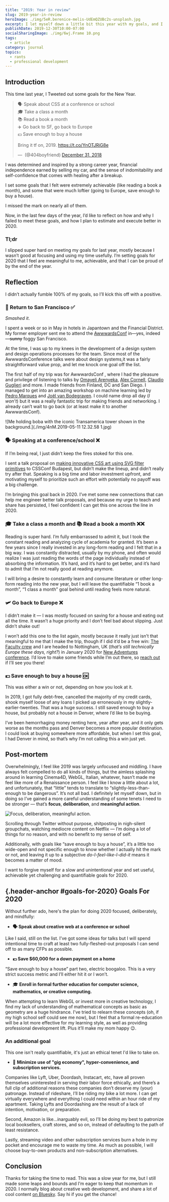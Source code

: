 ```yaml
---
title: "2019: Year in review"
slug: 2019-year-in-review
heroImage: ./img/5eR.berenice-melis-UdEmQZUBc2s-unsplash.jpg
excerpt: I let myself down a little bit this year with my goals, and I'd like to examine how and why that happened. I'm staying hopeful, estimating better, and executing better in 2020.
publishDate: 2019-12-30T10:00-07:00
socialSharingImage: ./img/6wj.Frame 10.png
tags:
  - article
category: journal
topics:
  - rants
  - professional development
---
```


## Introduction

This time last year, I Tweeted out some goals for the New Year.

<blockquote class="twitter-tweet"><p lang="en" dir="ltr">🗣️ Speak about CSS at a conference or school<br>🎓 Take a class a month<br>📚 Read a book a month<br>✈️ Go back to SF, go back to Europe<br>💵 Save enough to buy a house<br><br>Bring it tf on, 2019. <a href="https://t.co/YnOTJRiG8e">https://t.co/YnOTJRiG8e</a></p>&mdash; ؜ (@404boyfriend) <a href="https://twitter.com/404boyfriend/status/1079830658946555907?ref_src=twsrc%5Etfw">December 31, 2018</a></blockquote> <script webc:keep async src="https://platform.twitter.com/widgets.js" charset="utf-8"></script>

I was determined and inspired by a strong career year, financial independence earned by selling my car, and the sense of indomitability and self-confidence that comes with healing after a breakup.

I set some goals that I felt were extremely achievable (like reading a book a month), and some that were much loftier (going to Europe, save enough to buy a house).

I missed the mark on nearly all of them.

Now, in the last few days of the year, I’d like to reflect on how and why I failed to meet these goals, and how I plan to estimate and execute better in 2020.

### Tl;dr

I slipped super hard on meeting my goals for last year, mostly because I wasn’t good at focusing and using my time usefully. I’m setting goals for 2020 that I feel are meaningful to me, achievable, and that I can be proud of by the end of the year.

## Reflection

I didn’t actually fumble 100% of my goals, so I’ll kick this off with a positive.

### 🌉 Return to San Francisco ✅

_Smashed it_.

I spent a week or so in May in hotels in Japantown and the Financial District. My former employer sent me to attend the [AwwwardsConf](https://www.awwwards.com/conference-san-francisco-2019/) in—yes, indeed—~~sunny~~ foggy San Francisco.

At the time, I was up to my knees in the development of a design system and design operations processes for the team. Since most of the AwwwardsConference talks were about design systems,it was a fairly straightforward value prop, and let me knock one goal off the list.

The first half of my trip was for AwwwardsConf , where I had the pleasure and privilege of listening to talks by [Omayeli Arenyeka](https://www.omayeli.com/), [Alex Cornell](https://www.alexcornell.com/), [Claudio Guglieri](https://guglieri.com/) and more. I made friends from Finland, DC and San Diego. I managed to get into an amazing workshop on machine learning led by [Pedro Marques](https://www.pedromarques.io/) and [Joël van Bodegraven](https://twitter.com/jvb_nl?lang=en). I could name drop all day (_I won’t_) but it was a really fantastic trip for making friends and networking. I already can’t wait to go back (or at least make it to another AwwwardsConf).

![Me holding boba with the iconic Transamerica tower shown in the background.](./img/4nM.2019-05-11 12.32.58 1.jpg)

### 🗣️ Speaking at a conference/school ❌

If I’m being real, I just didn’t keep the fires stoked for this one.

I sent a talk proposal on [making innovative CSS art using SVG filter primitives](https://codepen.io/xdesro/pen/MzKZrE) to CSSConf Budapest, but didn’t make the lineup, and didn’t really try after that. Speaking is a big time and labor investment upfront, and motivating myself to prioritize such an effort with potentially no payoff was a big challenge.

I’m bringing this goal back in 2020. I’ve met some new connections that can help me engineer better talk proposals, and because my urge to teach and share has persisted, I feel confident I can get this one across the line in 2020.

### 🎓 Take a class a month and 📚 Read a book a month ❌❌

Reading is super hard. I’m fully embarrassed to admit it, but I took the constant reading and analyzing cycle of academia for granted. It’s been a few years since I really invested in any long-form reading and I felt that in a big way. I was constantly distracted, usually by my phone, and often would realize I was just reading the words of the page individually instead of absorbing the information. It’s hard, and it’s hard to get better, and it’s hard to admit that I’m not really good at reading anymore.

I will bring a desire to constantly learn and consume literature or other long-form reading into the new year, but I will leave the quantifiable “1 book a month”, “1 class a month” goal behind until reading feels more natural.

### 🛩 Go back to Europe ❌

I didn’t make it — I was mostly focused on saving for a house and eating out all the time. It wasn’t a huge priority and I don’t feel bad about slipping. Just didn’t shake out!

I won’t add this one to the list again, mostly because it really just isn’t that meaningful to me that I make the trip, though if I did it’d be a free win: [The Faculty crew](https://faculty.com/) and I are headed to Nottingham, UK (_that’s still technically Europe these days, right?_) in January 2020 for [New Adventures conference](https://newadventuresconf.com/2020/). I’d love to make some friends while I’m out there, so [reach out](https://twitter.com/messages/2509306208-2509306208?recipient_id=2509306208) if I’ll see you there!

### 💵 Save enough to buy a house 🆗

This was either a win or not, depending on how you look at it.

In 2019, I got fully debt-free, cancelled the majority of my credit cards, shook myself loose of any loans I picked up erroneously in my slightly-earlier-twenties. That was a huge success. I still saved enough to buy a house, but probably not a house in Denver, where I’d like to be buying.

I’ve been hemorrhaging money renting here, year after year, and it only gets worse as the months pass and Denver becomes a more popular destination. I could look at buying somewhere more affordable, but when I set this goal, I had Denver in mind, so that’s why I’m not calling this a win just yet.

## Post-mortem

Overwhelmingly, I feel like 2019 was largely unfocused and middling. I have always felt compelled to do all kinds of things, but the aimless splashing around in learning Cinema4D, WebGL, Italian, whatever, hasn’t made me feel like more of a Renaissance person. I feel like I know a little about a lot, and unfortunately, that “little” tends to translate to “slightly-less-than-enough to be dangerous”.
It’s not all bad. I definitely let myself down, but in doing so I’ve gained a more careful understanding of some tenets I need to be stronger — that’s **focus**, **deliberation**, and **meaningful action**.

![Focus, deliberation, meaningful action.](./img/ykP.focus-deliberation-meaningful-action.png)

Scrolling through Twitter without purpose, shitposting in nigh-silent groupchats, watching mediocre content on Netflix — I’m doing a lot of things for no reason, and with no benefit to my sense of self.

Additionally, with goals like “save enough to buy a house”, it’s a little too wide-open and not specific enough to know whether I actually hit the mark or not, and leaving it up to a subjective _do-I-feel-like-I-did-it_ means it becomes a matter of mood.

I want to forgive myself for a slow and unintentional year and set useful, achievable yet challenging and quantifiable goals for 2020.

## [](#goals-for-2020){.header-anchor #goals-for-2020} Goals For 2020

Without further ado, here's the plan for doing 2020 focused, deliberately, and mindfully:

- **🗣️ Speak about creative web at a conference or school**

Like I said, still on the list. I’ve got some ideas for talks but I will spend intentional time to craft at least two fully-fleshed-out proposals I can send off to as many CFPs as possible.

- **💵 Save $60,000 for a down payment on a home**

“Save enough to buy a house” part two, electric boogaloo. This is a very strict success metric and I’ll either hit it or I won’t.

- 🎓 **Enroll in formal further education for computer science, mathematics, or creative computing.**

When attempting to learn WebGL or invest more in creative technology, I find my lack of understanding of mathematical concepts as basic as geometry are a huge hindrance. I’ve tried to relearn these concepts (oh, if my high school self could see me now), but I feel that a formal re-education will be a lot more effective for my learning style, as well as providing professional development lift. Plus it’ll make my mom happy 😉.

### An additional goal

This one isn't really quantifiable, it's just an ethical tenet I'd like to take on.

- 🥀 **Minimize use of "gig economy", hyper-convenience, and subscription services.**

Companies like Lyft, Uber, Doordash, Instacart, etc, have all proven themselves uninterested in serving their labor force ethically, and there’s a full clip of additional reasons these companies don’t deserve my (your) patronage. Instead of rideshare, I’ll be riding my bike a lot more. I can get virtually everywhere and everything I could need within an hour ride of my apartment. Taking Lyfts and Doordashing are the result of a lack of intention, motivation, or preparation.

Second, Amazon is like…inarguably evil, so I’ll be doing my best to patronize local booksellers, craft stores, and so on, instead of defaulting to the path of least resistance.

Lastly, streaming video and other subscription services burn a hole in my pocket and encourage me to waste my time. As much as possible, I will choose buy-to-own products and non-subscription alternatives.

## Conclusion

Thanks for taking the time to read. This was a slow year for me, but I still made some leaps and bounds and I’m eager to keep that momentum in 2020. I normally blog about creative web development, and share a lot of cool content [on Bluesky](https://bsky.app/profile/strange.website). Say hi if you get the chance!
